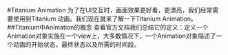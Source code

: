 #Titanium Animation
为了在UI交互时，画面效果更好看，更漂亮，我们经常需要使用到Titanium 动画。我们现在就来了解一下Titanium Animation。
##Titanium中Animation的概念
查看官方文档我们总结它的定义：定义一个Animation对象实施在一个view上，大多数情况下，一个Animation对象描述了一个动画的开始状态，最终状态以及所需的时间段。
